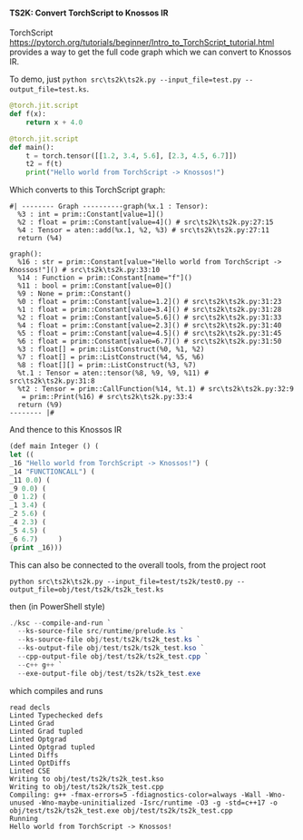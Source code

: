 #### TS2K: Convert TorchScript to Knossos IR

TorchScript https://pytorch.org/tutorials/beginner/Intro_to_TorchScript_tutorial.html provides a way to get the full code graph which we can convert to Knossos IR.


To demo, just `python src\ts2k\ts2k.py --input_file=test.py --output_file=test.ks`.

```python
@torch.jit.script
def f(x):
    return x + 4.0

@torch.jit.script
def main():
    t = torch.tensor([[1.2, 3.4, 5.6], [2.3, 4.5, 6.7]])
    t2 = f(t)
    print("Hello world from TorchScript -> Knossos!")
```

Which converts to this TorchScript graph:

```
#| -------- Graph ----------graph(%x.1 : Tensor):
  %3 : int = prim::Constant[value=1]()
  %2 : float = prim::Constant[value=4]() # src\ts2k\ts2k.py:27:15
  %4 : Tensor = aten::add(%x.1, %2, %3) # src\ts2k\ts2k.py:27:11
  return (%4)

graph():
  %16 : str = prim::Constant[value="Hello world from TorchScript -> Knossos!"]() # src\ts2k\ts2k.py:33:10
  %14 : Function = prim::Constant[name="f"]()
  %11 : bool = prim::Constant[value=0]()
  %9 : None = prim::Constant()
  %0 : float = prim::Constant[value=1.2]() # src\ts2k\ts2k.py:31:23
  %1 : float = prim::Constant[value=3.4]() # src\ts2k\ts2k.py:31:28
  %2 : float = prim::Constant[value=5.6]() # src\ts2k\ts2k.py:31:33
  %4 : float = prim::Constant[value=2.3]() # src\ts2k\ts2k.py:31:40
  %5 : float = prim::Constant[value=4.5]() # src\ts2k\ts2k.py:31:45
  %6 : float = prim::Constant[value=6.7]() # src\ts2k\ts2k.py:31:50
  %3 : float[] = prim::ListConstruct(%0, %1, %2)
  %7 : float[] = prim::ListConstruct(%4, %5, %6)
  %8 : float[][] = prim::ListConstruct(%3, %7)
  %t.1 : Tensor = aten::tensor(%8, %9, %9, %11) # src\ts2k\ts2k.py:31:8
  %t2 : Tensor = prim::CallFunction(%14, %t.1) # src\ts2k\ts2k.py:32:9
   = prim::Print(%16) # src\ts2k\ts2k.py:33:4
  return (%9)
-------- |#
```

  And thence to this Knossos IR

  ```lisp
(def main Integer () (
 let ((
 _16 "Hello world from TorchScript -> Knossos!") (
 _14 "FUNCTIONCALL") (
 _11 0.0) (
 _9 0.0) (
 _0 1.2) (
 _1 3.4) (
 _2 5.6) (
 _4 2.3) (
 _5 4.5) (
 _6 6.7)     ) 
 (print _16)))
```

This can also be connected to the overall tools, from the project root

```
python src\ts2k\ts2k.py --input_file=test/ts2k/test0.py --output_file=obj/test/ts2k/ts2k_test.ks
```

then (in PowerShell style)

```powershell
./ksc --compile-and-run `
  --ks-source-file src/runtime/prelude.ks `
  --ks-source-file obj/test/ts2k/ts2k_test.ks `
  --ks-output-file obj/test/ts2k/ts2k_test.kso `
  --cpp-output-file obj/test/ts2k/ts2k_test.cpp `
  --c++ g++ `
  --exe-output-file obj/test/ts2k/ts2k_test.exe
```

which compiles and runs

```
read decls
Linted Typechecked defs
Linted Grad
Linted Grad tupled
Linted Optgrad
Linted Optgrad tupled
Linted Diffs
Linted OptDiffs
Linted CSE
Writing to obj/test/ts2k/ts2k_test.kso
Writing to obj/test/ts2k/ts2k_test.cpp
Compiling: g++ -fmax-errors=5 -fdiagnostics-color=always -Wall -Wno-unused -Wno-maybe-uninitialized -Isrc/runtime -O3 -g -std=c++17 -o obj/test/ts2k/ts2k_test.exe obj/test/ts2k/ts2k_test.cpp
Running
Hello world from TorchScript -> Knossos!
```